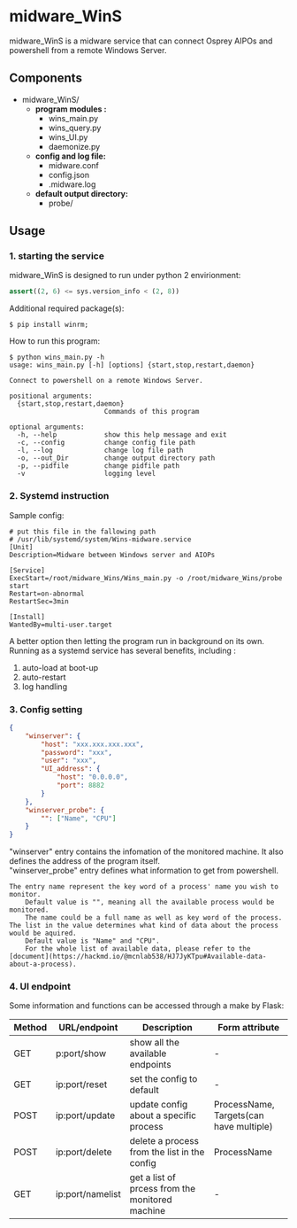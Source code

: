 # midware_WinS
midware_WinS is a midware service that can connect Osprey AIPOs and powershell from a remote Windows Server.

## Components
- midware_WinS/
	- **program modules :**
	    - wins_main.py
	    - wins_query.py
	    - wins_UI.py
	    - daemonize.py
	- **config and log file:**
	    - midware.conf
	    - config.json
	    - .midware.log
	- **default output directory:**
	    - probe/

## Usage

### 1. starting the service
midware_WinS is designed to run under python 2 envirionment:
```python
assert((2, 6) <= sys.version_info < (2, 8))
```
Additional required package(s):
```shell
$ pip install winrm;
```
How to run this program:
```shell
$ python wins_main.py -h
usage: wins_main.py [-h] [options] {start,stop,restart,daemon}

Connect to powershell on a remote Windows Server.

positional arguments:
  {start,stop,restart,daemon}
                        Commands of this program

optional arguments:
  -h, --help            show this help message and exit
  -c, --config     	 	change config file path
  -l, --log         	change log file path
  -o, --out_Dir     	change output directory path
  -p, --pidfile     	change pidfile path
  -v                    logging level
```

### 2. Systemd instruction
Sample config:
```.service=
# put this file in the fallowing path
# /usr/lib/systemd/system/Wins-midware.service
[Unit]
Description=Midware between Windows server and AIOPs

[Service]
ExecStart=/root/midware_Wins/Wins_main.py -o /root/midware_Wins/probe start
Restart=on-abnormal
RestartSec=3min

[Install]
WantedBy=multi-user.target
```
A better option then letting the program run in background on its own.</br>
Running as a systemd service has several benefits, including :
1. auto-load at boot-up
2. auto-restart
3. log handling
### 3. Config setting
```json
{
    "winserver": {
        "host": "xxx.xxx.xxx.xxx", 
        "password": "xxx", 
        "user": "xxx", 
        "UI_address": {
            "host": "0.0.0.0", 
            "port": 8882
        }
    }, 
    "winserver_probe": {
        "": ["Name", "CPU"]
    }
}
```
"winserver" entry contains the infomation of the monitored machine. It also defines the address of the program itself.</br>
"winserver_probe" entry defines what information to get from powershell.

	The entry name represent the key word of a process' name you wish to monitor.
		Default value is "", meaning all the available process would be monitored.
		The name could be a full name as well as key word of the process.
	The list in the value determines what kind of data about the process would be aquired.
		Default value is "Name" and "CPU".
		For the whole list of available data, please refer to the [document](https://hackmd.io/@mcnlab538/HJ7JyKTpu#Available-data-about-a-process).

### 4. UI endpoint
Some information and functions can be accessed through a make by Flask:

|Method|URL/endpoint|Description|Form attribute|
|---|---|---|---|
|GET|p:port/show	|show all the available endpoints|	-|
|GET|ip:port/reset 	|set the config to default| -|
|POST|ip:port/update	|update config about a specific process|ProcessName,</br>Targets(can have multiple)|
|POST|ip:port/delete	|delete a process from the list in the config| ProcessName|
|GET|ip:port/namelist 	|get a list of prcess from the monitored machine|-|


